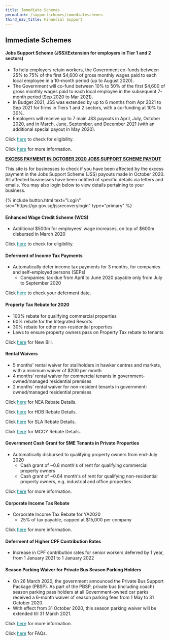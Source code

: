 ```yaml
---
title: Immediate Schemes
permalink: /supportschemes/immediateschemes
third_nav_title: Financial Support
---
```


## Immediate Schemes

#### Jobs Support Scheme (JSS)(Extension for employers in Tier 1 and 2 sectors)

- To help employers retain workers, the Government co-funds between 25% to 75% of the first $4,600 of gross monthly wages paid to each local employee in a 10-month period (up to August 2020).
- The Government will co-fund between 10% to 50% of the first $4,600 of gross monthly wages paid to each local employee in the subsequent 7-month period (Sep 2020 to Mar 2021). 
-	In Budget 2021, JSS was extended by up to 6 months from Apr 2021 to Sep 2021 for firms in Tiers 1 and 2 sectors, with a co-funding at 10% to 30%.
-	Employers will receive  up to 7 main JSS payouts in April, July, October 2020, and in March, June, September, and December 2021 (with an additional special payout in May 2020). 

Click <a href="https://go.gov.sg/jsseligibility" target="_blank" style="color:#037e8a">here</a> to check for eligibility.

Click <a href="https://go.gov.sg/jss" target="_blank" style="color:#037e8a">here</a> for more information.

**<ins>EXCESS PAYMENT IN OCTOBER 2020 JOBS SUPPORT SCHEME PAYOUT</ins>**

This site is for businesses to check if you have been affected by the excess payment in the Jobs Support Scheme (JSS) payouts made in October 2020. All affected businesses have been notified of specific details via letters and emails. You may also login below to view details pertaining to your business.

<p>
{% include button.html text="Login" src="https://go.gov.sg/jssrecoverylogin" type="primary" %}
</p>

#### Enhanced Wage Credit Scheme (WCS)

* Additional $500m for employees’ wage increases, on top of $600m disbursed in March 2020

Click <a href="https://go.gov.sg/wcseligibility" target="_blank" style="color:#037e8a">here</a> to check for eligibility.

#### Deferment of Income Tax Payments

* Automatically defer income tax payments for 3 months, for companies and self-employed persons (SEPs)
  * Companies: tax due from April to June 2020 payable only from July to September 2020

Click <a href="https://go.gov.sg/defercal" target="_blank" style="color:#037e8a">here</a> to check your deferment date.

#### Property Tax Rebate for 2020

* 100% rebate for qualifying commercial properties
* 60% rebate for the Integrated Resorts
* 30% rebate for other non-residential properties
* Laws to ensure property owners pass on Property Tax rebate to tenants

Click <a href="https://go.gov.sg/newbill" target="_blank" style="color:#037e8a">here</a> for New Bill.

#### Rental Waivers

* 5 months’ rental waiver for stallholders in hawker centres and markets, with a minimum waiver of $200 per month
* 4 months’ rental waiver for commercial tenants in government-owned/managed residential premises
* 2 months' rental waiver for non-resident tenants in government-owned/managed residential premises

Click <a href="https://go.gov.sg/nearebate" target="_blank" style="color:#037e8a">here</a> for NEA Rebate Details.

Click <a href="https://go.gov.sg/hdbrebate" target="_blank" style="color:#037e8a">here</a> for HDB Rebate Details.

Click <a href="https://go.gov.sg/slarebate" target="_blank" style="color:#037e8a">here</a> for SLA Rebate Details.

Click <a href="https://go.gov.sg/nacadvisory" target="_blank" style="color:#037e8a">here</a> for MCCY Rebate Details.

#### Government Cash Grant for SME Tenants in Private Properties

* Automatically disbursed to qualifying property owners from end-July 2020
  * Cash grant of ~0.8 month's of rent for qualifying commercial property owners
  * Cash grant of ~0.64 month's of rent for qualifying non-residential property owners, e.g. industrial and office properties

Click <a href="https://go.gov.sg/smecashgrant" target="_blank" style="color:#037e8a">here</a> for more information.

#### Corporate Income Tax Rebate

* Corporate Income Tax Rebate for YA2020
  * 25% of tax payable, capped at $15,000 per company

Click <a href="https://go.gov.sg/corporateincometax" target="_blank" style="color:#037e8a">here</a> for more information.

#### Deferment of Higher CPF Contribution Rates

* Increase in CPF contribution rates for senior workers deferred by 1 year, from 1 January 2021 to 1 January 2022

#### Season Parking Waiver for Private Bus Season Parking Holders

* On 26 March 2020, the government announced the Private Bus Support Package (PBSP). As part of the PBSP, private bus (including coach) season parking pass holders at all Government-owned car parks received a 6-month waiver of season parking fees from 1 May to 31 October 2020. 
* With effect from 31 October 2020, this season parking waiver will be extended till 31 March 2021.

Click <a href="/images/govassist/MR08420_Extension of Season Parking Waiver for Private Bus Season Parking Holders.pdf" target="_blank" style="color:#037e8a">here</a> for more information.

Click <a href="/images/govassist/FAQs_Extension of Season Parking Waiver for Private Bus Season Parking Holders.pdf" target="_blank" style="color:#037e8a">here</a> for FAQs.